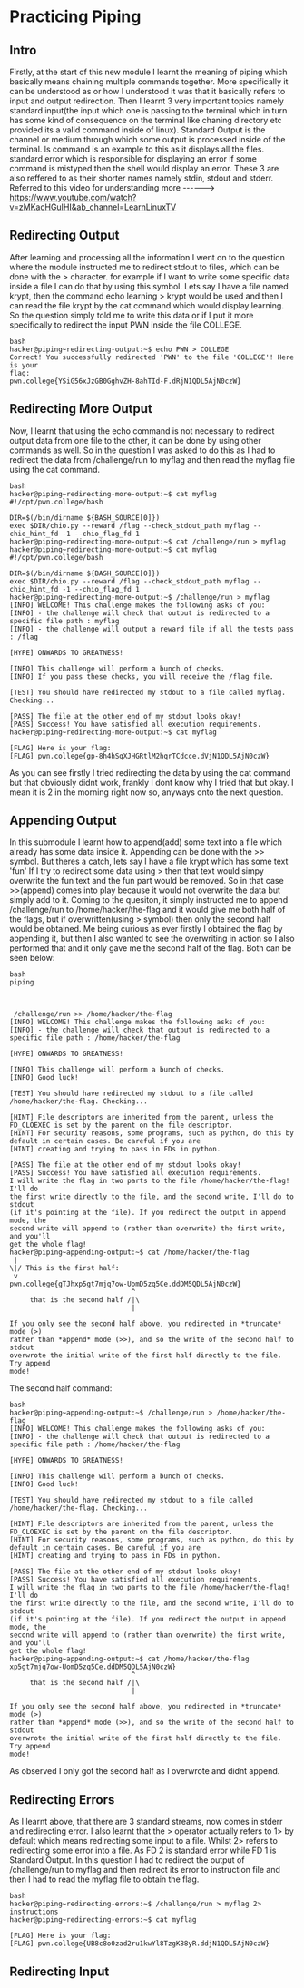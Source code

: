# Practicing Piping
## Intro
Firstly, at the start of this new module I learnt the meaning of piping which basically means chaining multiple commands together.
More specifically it can be understood as or how I understood it was that it basically refers to input and output redirection.
Then I learnt 3 very important topics namely standard input(the input which one is passing to the terminal which in turn has some kind of consequence on the terminal like chaning directory etc provided its a valid command inside of linux).
Standard Output is the channel or medium through which some output is processed inside of the terminal. ls command is an example to this as it displays all the files.
standard error which is responsible for displaying an error if some command is mistyped then the shell would display an error.
These 3 are also reffered to as their shorter names namely stdin, stdout and stderr.
Referred to this video for understanding more ------> https://www.youtube.com/watch?v=zMKacHGuIHI&ab_channel=LearnLinuxTV


## Redirecting Output
After learning and processing all the information I went on to the question where the module instructed me to redirect stdout to files, which can be done with the > character.
for example if I want to write some specific data inside a file I can do that by using this symbol.
Lets say I have a file named krypt, then the command echo learning > krypt would be used and then I can read the file krypt by the cat command which would display learning.
So the question simply told me to write this data or if I put it more specifically to redirect the input PWN inside the file COLLEGE.
~~~
bash
hacker@piping~redirecting-output:~$ echo PWN > COLLEGE
Correct! You successfully redirected 'PWN' to the file 'COLLEGE'! Here is your
flag:
pwn.college{YSiG56xJzGB0GghvZH-8ahTId-F.dRjN1QDL5AjN0czW}
~~~

## Redirecting More Output
Now, I learnt that using the echo command is not necessary to redirect output data from one file to the other, it can be done by using other commands as well.
So in the question I was asked to do this as I had to redirect the data from /challenge/run to myflag and then read the myflag file using the cat command.
~~~
bash
hacker@piping~redirecting-more-output:~$ cat myflag
#!/opt/pwn.college/bash

DIR=$(/bin/dirname ${BASH_SOURCE[0]})
exec $DIR/chio.py --reward /flag --check_stdout_path myflag --chio_hint_fd -1 --chio_flag_fd 1
hacker@piping~redirecting-more-output:~$ cat /challenge/run > myflag
hacker@piping~redirecting-more-output:~$ cat myflag
#!/opt/pwn.college/bash

DIR=$(/bin/dirname ${BASH_SOURCE[0]})
exec $DIR/chio.py --reward /flag --check_stdout_path myflag --chio_hint_fd -1 --chio_flag_fd 1
hacker@piping~redirecting-more-output:~$ /challenge/run > myflag
[INFO] WELCOME! This challenge makes the following asks of you:
[INFO] - the challenge will check that output is redirected to a specific file path : myflag
[INFO] - the challenge will output a reward file if all the tests pass : /flag

[HYPE] ONWARDS TO GREATNESS!

[INFO] This challenge will perform a bunch of checks.
[INFO] If you pass these checks, you will receive the /flag file.

[TEST] You should have redirected my stdout to a file called myflag. Checking...

[PASS] The file at the other end of my stdout looks okay!
[PASS] Success! You have satisfied all execution requirements.
hacker@piping~redirecting-more-output:~$ cat myflag

[FLAG] Here is your flag:
[FLAG] pwn.college{gp-8h4hSqXJHGRtlM2hqrTCdcce.dVjN1QDL5AjN0czW}
~~~
As you can see firstly I tried redirecting the data by using the cat command but that obviously didnt work, frankly I dont know why I tried that but okay.
I mean it is 2 in the morning right now so, anyways onto the next question.


## Appending Output
In this submodule I learnt how to append(add) some text into a file which already has some data inside it.
Appending can be done with the >> symbol.
But theres a catch, lets say I have a file krypt which has some text 'fun'
If I try to redirect some data using > then that text would simpy overwrite the fun text and the fun part would be removed.
So in that case >>(append) comes into play because it would not overwrite the data but simply add to it.
Coming to the quesiton, it simply instructed me to append /challenge/run to /home/hacker/the-flag and it would give me both half of the flags, but if overwritten(using > symbol) then only the second half would be obtained.
Me being curious as ever firstly I obtained the flag by appending it, but then I also wanted to see the overwriting in action so I also performed that and it only gave me the second half of the flag. Both can be seen below:
~~~
bash
piping



 /challenge/run >> /home/hacker/the-flag
[INFO] WELCOME! This challenge makes the following asks of you:
[INFO] - the challenge will check that output is redirected to a specific file path : /home/hacker/the-flag

[HYPE] ONWARDS TO GREATNESS!

[INFO] This challenge will perform a bunch of checks.
[INFO] Good luck!

[TEST] You should have redirected my stdout to a file called /home/hacker/the-flag. Checking...

[HINT] File descriptors are inherited from the parent, unless the FD_CLOEXEC is set by the parent on the file descriptor.
[HINT] For security reasons, some programs, such as python, do this by default in certain cases. Be careful if you are
[HINT] creating and trying to pass in FDs in python.

[PASS] The file at the other end of my stdout looks okay!
[PASS] Success! You have satisfied all execution requirements.
I will write the flag in two parts to the file /home/hacker/the-flag! I'll do
the first write directly to the file, and the second write, I'll do to stdout
(if it's pointing at the file). If you redirect the output in append mode, the
second write will append to (rather than overwrite) the first write, and you'll
get the whole flag!
hacker@piping~appending-output:~$ cat /home/hacker/the-flag
 |
\|/ This is the first half:
 v
pwn.college{gTJhxp5gt7mjq7ow-UomD5zq5Ce.ddDM5QDL5AjN0czW}
                              ^
     that is the second half /|\
                              |

If you only see the second half above, you redirected in *truncate* mode (>)
rather than *append* mode (>>), and so the write of the second half to stdout
overwrote the initial write of the first half directly to the file. Try append
mode!
~~~




The second half command:

~~~
bash
hacker@piping~appending-output:~$ /challenge/run > /home/hacker/the-flag
[INFO] WELCOME! This challenge makes the following asks of you:
[INFO] - the challenge will check that output is redirected to a specific file path : /home/hacker/the-flag

[HYPE] ONWARDS TO GREATNESS!

[INFO] This challenge will perform a bunch of checks.
[INFO] Good luck!

[TEST] You should have redirected my stdout to a file called /home/hacker/the-flag. Checking...

[HINT] File descriptors are inherited from the parent, unless the FD_CLOEXEC is set by the parent on the file descriptor.
[HINT] For security reasons, some programs, such as python, do this by default in certain cases. Be careful if you are
[HINT] creating and trying to pass in FDs in python.

[PASS] The file at the other end of my stdout looks okay!
[PASS] Success! You have satisfied all execution requirements.
I will write the flag in two parts to the file /home/hacker/the-flag! I'll do
the first write directly to the file, and the second write, I'll do to stdout
(if it's pointing at the file). If you redirect the output in append mode, the
second write will append to (rather than overwrite) the first write, and you'll
get the whole flag!
hacker@piping~appending-output:~$ cat /home/hacker/the-flag
xp5gt7mjq7ow-UomD5zq5Ce.ddDM5QDL5AjN0czW}
                              ^
     that is the second half /|\
                              |

If you only see the second half above, you redirected in *truncate* mode (>)
rather than *append* mode (>>), and so the write of the second half to stdout
overwrote the initial write of the first half directly to the file. Try append
mode!
~~~
As observed I only got the second half as I overwrote and didnt append.


## Redirecting Errors
As I learnt above, that there are 3 standard streams, now comes in stderr and redirecting error.
I also learnt that the > operator actually refers to 1> by default which means redirecting some input to a file.
Whilst 2> refers to redirecting some error into a file.
As FD 2 is standard error while FD 1 is Standard Output.
In this question I had to redirect the output of /challenge/run to myflag and then redirect its error to instruction file and then I had to read the myflag file to obtain the flag.
~~~
bash
hacker@piping~redirecting-errors:~$ /challenge/run > myflag 2> instructions
hacker@piping~redirecting-errors:~$ cat myflag

[FLAG] Here is your flag:
[FLAG] pwn.college{UB8c8o0zad2ru1kwYl8TzgK88yR.ddjN1QDL5AjN0czW}
~~~

## Redirecting Input


